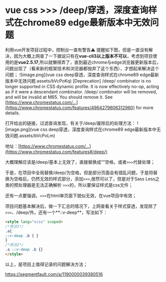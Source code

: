 # vue css >>> /deep/穿透，深度查询样式在chrome89 edge最新版本中无效问题

利用vue开发项目过程中，控制台一直有警告⚠️ 提醒如下图，但是一直没有解决，因为大概上网查了一下据说只有在**vue-cli3以上版本不可以**，考虑到项目使用的是**vue2.5.17**,所以就懒得弄了，直到最近chrome与edge浏览器更新版本后，问题出现了（看来新的框架技术和浏览器都抛弃了这个东西），才想起来解决这个问题；
![image.png](vue css deep穿透，深度查询样式在chrome89 edge最新版本中无效问题.assets/bVcPoKq)
[Deprecation] /deep/ combinator is no longer supported in CSS dynamic profile. It is now effectively no-op, acting as if it were a descendant combinator. /deep/ combinator will be removed, and will be invalid at M65. You should remove it. See [https://www.chromestatus.com/...](https://www.chromestatus.com/features/4964279606312960) for more details.

打开给出的链接，过滤查询发现，有关于/deep/废除后的处理方法：
![image.png](vue css deep穿透，深度查询样式在chrome89 edge最新版本中无效问题.assets/bVcPoLm)

地址：[https://www.chromestatus.com/...](https://www.chromestatus.com/features#/deep/)

大概理解应该是/deep/基本上无效了，直接替换成“”空格，或者`>>>`代替处理；

于是，在项目中全局替换/deep/为空格，但是部分页面会有错乱问题，于是将替换为空格后，仍然无效的样式部分，添加`>>>`,居然可以了，但是对于Sass Less之类的预处理器是无法正确解析 `>>>`的，所以要保证样式是css文件；

还有一点要强调，`>>>`在html单页面下貌似无效，在vue项目中有效；

项目问题基本解决后，做一下汇总的情况下，上网查看关于样式穿透，发现除了`>>>`、/deep/外，还有一个**::v-deep**，写法如下：

```html
<style lang="scss" scoped>
/*用法1*/
.a{
::v-deep .b { }
}
/*用法2*/
.a ::v-deep .b {}
</style>
```

以上，是项目上值得记录的问题解决方法；





https://segmentfault.com/a/1190000039380516